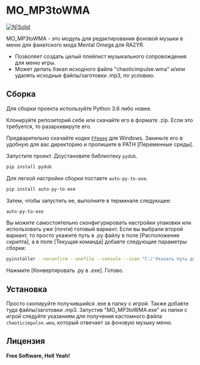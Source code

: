 # MO_MP3toWMA

[![N|Solid](https://i.ibb.co/yFBZZqJ/mo.gif)](http://mentalomega.com/)

MO_MP3toWMA - это модуль для редактирования фоновой музыки в меню для фанатского мода Mental Omega для RA2YR.

- Позволяет создать целый плейлист музыкального сопровождения для меню игры.
- Может делать бэкап исходного файла "chaoticimpulse.wma" и/или удалять исходные файлы/заготовки .mp3, по условию.

## Сборка

Для сборки проекта используйте Python 3.6 либо новее.

Клонируйте репозиторий себе или скачайте его в формате .zip. 
Если это требуется, то разархивируте его. 

Предварительно скачайте кодек [`FFmpeg`](https://www.ffmpeg.org/download.html) для Windows. 
Закиньте его в удобную для вас директорию и пропишите в PATH [Переменные среды].

Запустите проект.
Доустановите библиотеку `pydub`.

```sh
pip install pydub
```

Для легкой настройки сборки поставте `auto-py-to-exe`.

```sh
pip install auto-py-to-exe
```
Затем, чтобы запустить ее, выполните в терминале следующее:

```sh
auto-py-to-exe
```
Вы можите самостоятельно сконфигурировать настройки упаковки или использовать уже (почти) готовый вариант.
Если вы выбрали второй вариант, то просто укажите путь в .py файлу в поле [Расположение скрипта], а в поле [Текущая команда] добавте следующие параметры сборки:

```sh
pyinstaller --noconfirm --onefile --console --icon "C:/'Указать путь до иконки'/MO_MP3toWMA.ico" --name "MO_MP3toWMA"  "C:/'Указать путь до скрипта'/mp3wav.py"
```
Нажмите [Конвертировать .py в .exe]. Готово.

## Установка

Просто скопируйте получившийся .exe в папку с игрой. Также добавте туда файлы/заготовки .mp3. 
Запустив "MO_MP3toWMA.exe" из папки с игрой следуйте указаниям для получения кастомного файла `chaoticimpulse.wma`, который отвечает за фоновую музыку меню.

## Лицензия

**Free Software, Hell Yeah!**
